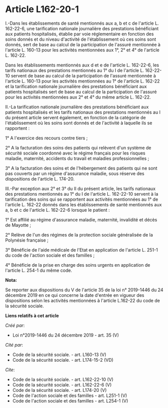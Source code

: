 # Article L162-20-1

I.-Dans les établissements de santé mentionnés aux a, b et c de l'article L. 162-22-6, une tarification nationale journalière
des prestations bénéficiant aux patients hospitalisés, établie par voie réglementaire en fonction des soins donnés et du
niveau d'activité de l'établissement où ces soins sont donnés, sert de base au calcul de la participation de l'assuré
mentionnée à l'article L. 160-13 pour les activités mentionnées aux 1°, 2° et 4° de l'article L. 162-22. 

Dans les établissements mentionnés aux d et e de l'article L. 162-22-6, les tarifs nationaux des prestations mentionnés au 1°
du I de l'article L. 162-22-10 servent de base au calcul de la participation de l'assuré mentionnée à l'article L. 160-13
pour les activités mentionnées au 1° de l'article L. 162-22 et la tarification nationale journalière des prestations
bénéficiant aux patients hospitalisés sert de base au calcul de la participation de l'assuré pour les activités mentionnées
aux 2° et 4° du même article L. 162-22. 

II.-La tarification nationale journalière des prestations bénéficiant aux patients hospitalisés et les tarifs nationaux des
prestations mentionnés au I du présent article servent également, en fonction de la catégorie de l'établissement où les soins
sont donnés et de l'activité à laquelle ils se rapportent : 

1° A l'exercice des recours contre tiers ; 

2° A la facturation des soins des patients qui relèvent d'un système de sécurité sociale coordonné avec le régime français
pour les risques maladie, maternité, accidents du travail et maladies professionnelles ; 

3° A la facturation des soins et de l'hébergement des patients qui ne sont pas couverts par un régime d'assurance maladie,
sous réserve des dispositions de l'article L. 174-20. 

III.-Par exception aux 2° et 3° du II du présent article, les tarifs nationaux des prestations mentionnés au 1° du I de
l'article L. 162-22-10 servent à la tarification des soins qui se rapportent aux activités mentionnées au 1° de l'article L.
162-22 donnés dans les établissements de santé mentionnés aux a, b et c de l'article L. 162-22-6 lorsque le patient : 

1° Est affilié au régime d'assurance maladie, maternité, invalidité et décès de Mayotte ; 

2° Relève de l'un des régimes de la protection sociale généralisée de la Polynésie française ; 

3° Bénéficie de l'aide médicale de l'Etat en application de l'article L. 251-1 du code de l'action sociale et des familles ; 

4° Bénéficie de la prise en charge des soins urgents en application de l'article L. 254-1 du même code.

**Nota:**

Se reporter aux dispositions du V de l'article 35 de la loi n° 2019-1446 du 24 décembre 2019 en ce qui concerne la date
d'entrée en vigueur des dispositions selon les activités mentionnées à l'article L.162-22 du code de la sécurité sociale.

**Liens relatifs à cet article**

_Créé par_:

  - Loi n°2019-1446 du 24 décembre 2019 - art. 35 (V)

_Cité par_:

  - Code de la sécurité sociale. - art. L160-13 (V)
  - Code de la sécurité sociale. - art. L174-15-2 (VD)

_Cite_:

  - Code de la sécurité sociale. - art. L162-22-10 (V)
  - Code de la sécurité sociale. - art. L162-22-6 (V)
  - Code de la sécurité sociale. - art. L174-20 (V)
  - Code de l'action sociale et des familles - art. L251-1 (V)
  - Code de l'action sociale et des familles - art. L254-1 (V)
